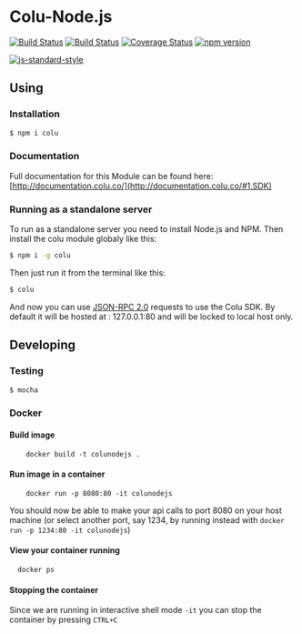 # Colu-Node.js
[![Build Status](https://travis-ci.org/Colu-platform/colu-nodejs.svg?branch=master)](https://travis-ci.org/Colu-platform/colu-nodejs)
[![Build Status](https://ci.appveyor.com/api/projects/status/github/oleiba/colu-nodejs?branch=master&svg=true)](https://ci.appveyor.com/project/oleiba/colu-nodejs/branch/master)
[![Coverage Status](https://coveralls.io/repos/Colu-platform/colu-nodejs/badge.svg?branch=master)](https://coveralls.io/r/Colu-platform/colu-nodejs?branch=master) 
[![npm version](https://badge.fury.io/js/colu.svg)](http://badge.fury.io/js/colu)

[![js-standard-style](https://cdn.rawgit.com/feross/standard/master/badge.svg)](https://github.com/feross/standard)

## Using

### Installation

```sh
$ npm i colu
```

### Documentation 

Full documentation for this Module can be found here: [http://documentation.colu.co/](http://documentation.colu.co/#1.SDK)

### Running as a standalone server

To run as a standalone server you need to install Node.js and NPM.
Then install the colu module globaly like this:

```sh
$ npm i -g colu
```

Then just run it from the terminal like this:

```sh
$ colu
```

And now you can use [JSON-RPC 2.0](http://www.jsonrpc.org/specification) requests to use the Colu SDK.
By default it will be hosted at : 127.0.0.1:80 and will be locked to local host only.

## Developing

### Testing

```sh
$ mocha
```

### Docker

#### Build image
```
	docker build -t colunodejs .
```

#### Run image in a container

```
	docker run -p 8080:80 -it colunodejs
```
You should now be able to make your api calls to port 8080 on your host machine (or select another port, say 1234, by running instead with `docker run -p 1234:80 -it colunodejs`)

#### View your container running
````
  docker ps
````

#### Stopping the container
Since we are running in interactive shell mode `-it` you can stop the container by pressing `CTRL+C`